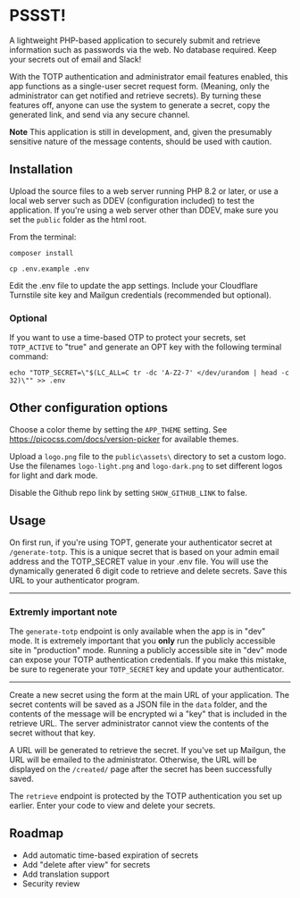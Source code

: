 # PSSST!

A lightweight PHP-based application to securely submit and retrieve information such as passwords via the web. No database required. Keep your secrets out of email and Slack! 

With the TOTP authentication and administrator email features enabled, this app functions as a single-user secret request form. (Meaning, only the administrator can get notified and retrieve secrets). By turning these features off, anyone can use the system to generate a secret, copy the generated link, and send via any secure channel.

**Note** This application is still in development, and, given the presumably sensitive nature of the message contents, should be used with caution.

## Installation

Upload the source files to a web server running PHP 8.2 or later, or use a local web server such as DDEV (configuration included) to test the application. If you're using a web server other than DDEV, make sure you set the `public` folder as the html root.

From the terminal:

`composer install`

`cp .env.example .env`

Edit the .env file to update the app settings. Include your Cloudflare Turnstile site key and Mailgun credentials (recommended but optional).

### Optional

If you want to use a time-based OTP to protect your secrets, set `TOTP_ACTIVE` to "true" and generate an OPT key with the following terminal command:

`echo "TOTP_SECRET=\"$(LC_ALL=C tr -dc 'A-Z2-7' </dev/urandom | head -c 32)\"" >> .env`

## Other configuration options

Choose a color theme by setting the `APP_THEME` setting. See https://picocss.com/docs/version-picker for available themes.

Upload a `logo.png` file to the `public\assets\` directory to set a custom logo. Use the filenames `logo-light.png` and `logo-dark.png` to set different logos for light and dark mode.

Disable the Github repo link by setting `SHOW_GITHUB_LINK` to false.

## Usage

On first run, if you're using TOPT, generate your authenticator secret at `/generate-totp`. This is a unique secret that is based on your admin email address and the TOTP_SECRET value in your .env file. You will use the dynamically generated 6 digit code to retrieve and delete secrets. Save this URL to your authenticator program.
___ 

### Extremly important note

The `generate-totp` endpoint is only available when the app is in "dev" mode. It is extremely important that you **only** run the publicly accessible site in "production" mode. Running a publicly accessible site in "dev" mode can expose your TOTP authentication credentials. If you make this mistake, be sure to regenerate your `TOTP_SECRET` key and update your authenticator.
___

Create a new secret using the form at the main URL of your application. The secret contents will be saved as a JSON file in the `data` folder, and the contents of the message will be encrypted wi a "key" that is included in the retrieve URL. The server administrator cannot view the contents of the secret without that key.

A URL will be generated to retrieve the secret. If you've set up Mailgun, the URL will be emailed to the administrator. Otherwise, the URL will be displayed on the `/created/` page after the secret has been successfully saved.

The `retrieve` endpoint is protected by the TOTP authentication you set up earlier. Enter your code to view and delete your secrets.

## Roadmap

* Add automatic time-based expiration of secrets
* Add "delete after view" for secrets
* Add translation support
* Security review
